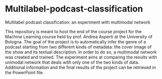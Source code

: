 # Multilabel-podcast-classification
Multilabel podcast classification: an esperiment with multimodal network

This repository is meant to host the end of the course project for the Machine Learning course held by prof. Andrea Asperti at the University of Bologna.
The goal of the project is to automatically infer the genre of a podcast starting from two different kinds of metadata: the cover image of the show and its textual description. In order to do so, a multimodal network was created and trained. The experiment aims at comparing the results with unimodal network that deals with only one of the two kinds of data. 
Additional information and the final results of the project can be retrieved in the PowerPoint file. 

